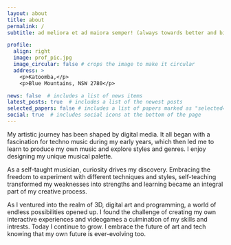 ```yaml
---
layout: about
title: about
permalink: /
subtitle: ad meliora et ad maiora semper! (always towards better and bigger things)

profile:
  align: right
  image: prof_pic.jpg
  image_circular: false # crops the image to make it circular
  address: >  
    <p>Katoomba,</p>
    <p>Blue Mountains, NSW 2780</p>

news: false  # includes a list of news items
latest_posts: true  # includes a list of the newest posts
selected_papers: false # includes a list of papers marked as "selected={true}"
social: true  # includes social icons at the bottom of the page
---
```

My artistic journey has been shaped by digital media. It all began with a fascination for techno music during my early years, which then led me to learn to produce my own music and explore styles and genres. I enjoy designing my unique musical palette.

As a self-taught musician, curiosity drives my discovery. Embracing the freedom to experiment with different techniques and styles, self-teaching transformed my weaknesses into strengths and learning became an integral part of my creative process.

As I ventured into the realm of 3D, digital art and programming, a world of endless possibilities opened up. I found the challenge of creating my own interactive experiences and videogames a culmination of my skills and intrests.
Today I continue to grow. I embrace the future of art and tech knowing that my own future is ever-evolving too.
